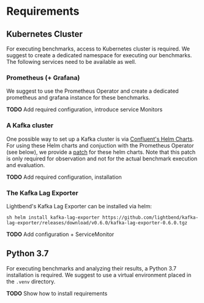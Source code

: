 # Requirements


## Kubernetes Cluster

For executing benchmarks, access to Kubernetes cluster is required. We suggest
to create a dedicated namespace for executing our benchmarks. The following
services need to be available as well.

### Prometheus (+ Grafana)

We suggest to use the Prometheus Operator and create a dedicated prometheus and
grafana instance for these benchmarks.

**TODO** Add required configuration, introduce service Monitors

### A Kafka cluster

One possible way to set up a Kafka cluster is via [Confluent's Helm Charts](https://github.com/confluentinc/cp-helm-charts).
For using these Helm charts and conjuction with the Prometheus Operator (see
below), we provide a [patch](https://github.com/SoerenHenning/cp-helm-charts)
for these helm charts. Note that this patch is only required for observation and
not for the actual benchmark execution and evaluation.

**TODO** Add required configuration, installation

### The Kafka Lag Exporter

Lightbend's Kafka Lag Exporter can be installed via helm:

``sh
helm install kafka-lag-exporter https://github.com/lightbend/kafka-lag-exporter/releases/download/v0.6.0/kafka-lag-exporter-0.6.0.tgz
``

**TODO** Add configuration + ServiceMonitor


## Python 3.7

For executing benchmarks and analyzing their results, a Python 3.7 installation
is required. We suggest to use a virtual environment placed in the `.venv` directory.

**TODO** Show how to install requirements
